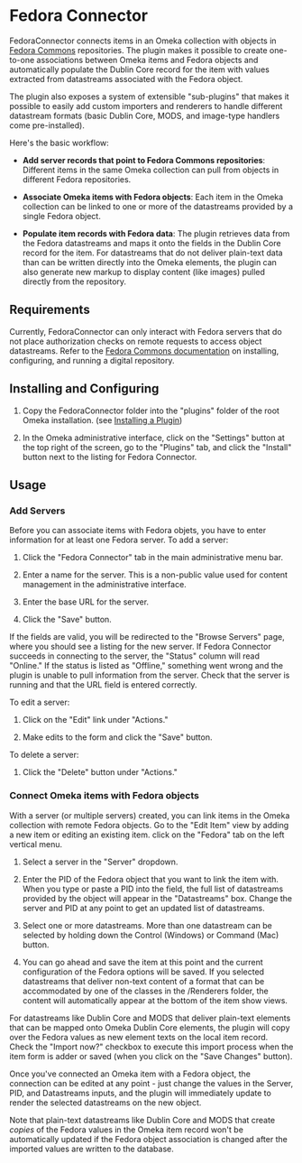 # Fedora Connector

FedoraConnector connects items in an Omeka collection with objects in [Fedora Commons] repositories. The plugin makes it possible to create one-to-one associations between Omeka items and Fedora objects and automatically populate the Dublin Core record for the item with values extracted from datastreams associated with the Fedora object.

The plugin also exposes a system of extensible "sub-plugins" that makes it possible to easily add custom importers and renderers to handle different datastream formats (basic Dublin Core, MODS, and image-type handlers come pre-installed).

Here's the basic workflow:

- <strong>Add server records that point to Fedora Commons repositories</strong>: Different items in the same Omeka collection can pull from objects in different Fedora repositories.

- <strong>Associate Omeka items with Fedora objects</strong>: Each item in the Omeka collection can be linked to one or more of the datastreams provided by a single Fedora object.

- <strong>Populate item records with Fedora data</strong>: The plugin retrieves data from the Fedora datastreams and maps it onto the fields in the Dublin Core record for the item. For datastreams that do not deliver plain-text data than can be written directly into the Omeka elements, the plugin can also generate new markup to display content (like images) pulled directly from the repository.

[Fedora Commons]: http://www.fedora-commons.org/

## Requirements

Currently, FedoraConnector can only interact with Fedora servers that do not place authorization checks on remote requests to access object datastreams. Refer to the [Fedora Commons documentation] on installing, configuring, and running a digital repository.

[Fedora Commons documentation]: https://wiki.duraspace.org/display/FCR30/Fedora+Repository+3.4.2+Documentation

## Installing and Configuring

1. Copy the FedoraConnector folder into the "plugins" folder of the root Omeka installation. (see [Installing a Plugin])

2. In the Omeka administrative interface, click on the "Settings" button at the top right of the screen, go to the "Plugins" tab, and click the "Install" button next to the listing for Fedora Connector.

[Installing a Plugin]: http://omeka.org/codex/Installing_a_Plugin

## Usage

### Add Servers

Before you can associate items with Fedora objets, you have to enter information for at least one Fedora server. To add a server:

1. Click the "Fedora Connector" tab in the main administrative menu bar.

2. Enter a name for the server. This is a non-public value used for content management in the administrative interface.

3. Enter the base URL for the server.

5. Click the "Save" button.

If the fields are valid, you will be redirected to the "Browse Servers" page, where you should see a listing for the new server. If Fedora Connector succeeds in connecting to the server, the "Status" column will read "Online." If the status is listed as "Offline," something went wrong and the plugin is unable to pull information from the server. Check that the server is running and that the URL field is entered correctly.

To edit a server:

1. Click on the "Edit" link under "Actions."

2. Make edits to the form and click the "Save" button.

To delete a server:

1. Click the "Delete" button under "Actions."

### Connect Omeka items with Fedora objects

With a server (or multiple servers) created, you can link items in the Omeka collection with remote Fedora objects. Go to the "Edit Item" view by adding a new item or editing an existing item. click on the "Fedora" tab on the left vertical menu.

1. Select a server in the "Server" dropdown.

2. Enter the PID of the Fedora object that you want to link the item with. When you type or paste a PID into the field, the full list of datastreams provided by the object will appear in the "Datastreams" box. Change the server and PID at any point to get an updated list of datastreams.

3. Select one or more datastreams. More than one datastream can be selected by holding down the Control (Windows) or Command (Mac) button.

4. You can go ahead and save the item at this point and the current configuration of the Fedora options will be saved. If you selected datastreams that deliver non-text content of a format that can be accommodated by one of the classes in the /Renderers folder, the content will automatically appear at the bottom of the item show views.

  For datastreams like Dublin Core and MODS that deliver plain-text elements that can be mapped onto Omeka Dublin Core elements, the plugin will copy over the Fedora values as new element texts on the local item record. Check the "Import now?" checkbox to execute this import process when the item form is adder or saved (when you click on the "Save Changes" button).

Once you've connected an Omeka item with a Fedora object, the connection can be edited at any point - just change the values in the Server, PID, and Datastreams inputs, and the plugin will immediately update to render the selected datastreams on the new object.

Note that plain-text datastreams like Dublin Core and MODS that create _copies_ of the Fedora values in the Omeka item record won't be automatically updated if the Fedora object association is changed after the imported values are written to the database.
